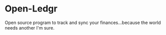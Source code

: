 # Open-Ledgr
Open source program to track and sync your finances...because the world needs another I'm sure.

